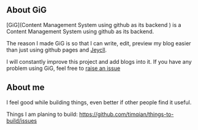 ## About GiG

[GiG](Content Management System using github as its backend ) is a Content Management System using github as its backend. 

The reason I made GiG is so that I can write, edit, preview my blog easier than just using github pages and [Jeycll](https://github.com/cancelzz/jeykll). 

I will constantly improve this project and add blogs into it. 
If you have any problem using GiG, feel free to [raise an issue](https://github.com/timqian/GiG/issues)

## About me
I feel good while building things, even better if other people find it useful.

Things I am planing to build: https://github.com/timqian/things-to-build/issues
